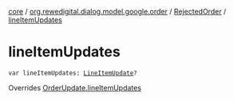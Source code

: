[core](../../index.md) / [org.rewedigital.dialog.model.google.order](../index.md) / [RejectedOrder](index.md) / [lineItemUpdates](./line-item-updates.md)

# lineItemUpdates

`var lineItemUpdates: `[`LineItemUpdate`](../-line-item-update/index.md)`?`

Overrides [OrderUpdate.lineItemUpdates](../-order-update/line-item-updates.md)

